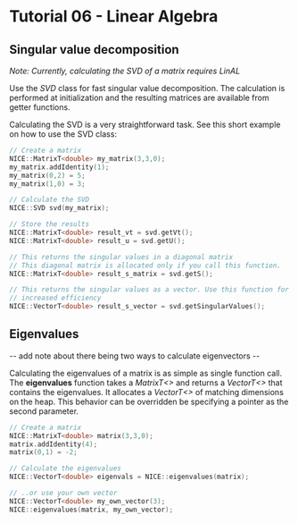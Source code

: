 # Tutorial 06 - Linear Algebra

## Singular value decomposition
_Note: Currently, calculating the SVD of a matrix requires LinAL_

Use the _SVD_ class for fast singular value decomposition.
The calculation is performed at initialization and the resulting
matrices are available from getter functions.

Calculating the SVD is a very straightforward task.
See this short example on how to use the SVD class:

```c++
// Create a matrix
NICE::MatrixT<double> my_matrix(3,3,0);
my_matrix.addIdentity(1);
my_matrix(0,2) = 5;
my_matrix(1,0) = 3;

// Calculate the SVD
NICE::SVD svd(my_matrix);

// Store the results
NICE::MatrixT<double> result_vt = svd.getVt();
NICE::MatrixT<double> result_u = svd.getU();

// This returns the singular values in a diagonal matrix
// This diagonal matrix is allocated only if you call this function.
NICE::MatrixT<double> result_s_matrix = svd.getS();

// This returns the singular values as a vector. Use this function for
// increased efficiency
NICE::VectorT<double> result_s_vector = svd.getSingularValues();
```

## Eigenvalues
-- add note about there being two ways to calculate eigenvectors --

Calculating the eigenvalues of a matrix is as simple as single function call.
The __eigenvalues__ function takes a _MatrixT<>_ and returns a _VectorT<>_ 
that contains the eigenvalues. It allocates a _VectorT<>_ of matching dimensions
on the heap.
This behavior can be overridden be specifying a pointer as the second parameter.

```c++
// Create a matrix
NICE::MatrixT<double> matrix(3,3,0);
matrix.addIdentity(4);
matrix(0,1) = -2;

// Calculate the eigenvalues
NICE::VectorT<double> eigenvals = NICE::eigenvalues(matrix);

// ..or use your own vector
NICE::VectorT<double> my_own_vector(3);
NICE::eigenvalues(matrix, my_own_vector);
```
